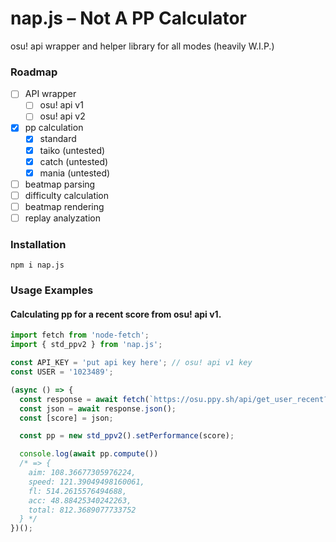 # nap.js – **N**ot **A** **P**P Calculator
osu! api wrapper and helper library for all modes (heavily W.I.P.)

### Roadmap
- [ ] API wrapper
  - [ ] osu! api v1
  - [ ] osu! api v2
- [x] pp calculation
  - [x] standard
  - [x] taiko (untested)
  - [x] catch (untested)
  - [x] mania (untested)
- [ ] beatmap parsing
- [ ] difficulty calculation
- [ ] beatmap rendering
- [ ] replay analyzation

### Installation
```
npm i nap.js
```
### Usage Examples

#### Calculating pp for a recent score from osu! api v1.
```JavaScript
import fetch from 'node-fetch';
import { std_ppv2 } from 'nap.js';

const API_KEY = 'put api key here'; // osu! api v1 key
const USER = '1023489';

(async () => {
  const response = await fetch(`https://osu.ppy.sh/api/get_user_recent?k=${API_KEY}&u=${USER}&limit=1`);
  const json = await response.json();
  const [score] = json;

  const pp = new std_ppv2().setPerformance(score);

  console.log(await pp.compute())
  /* => {
    aim: 108.36677305976224,
    speed: 121.39049498160061,
    fl: 514.2615576494688,
    acc: 48.88425340242263,
    total: 812.3689077733752
  } */
})();
```
